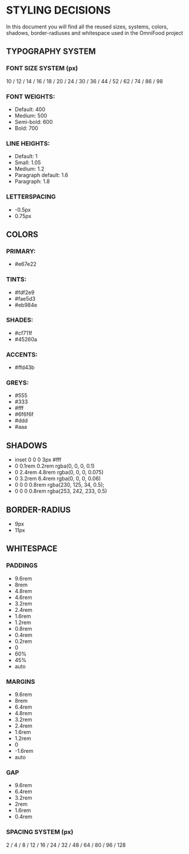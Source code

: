 # STYLING DECISIONS

In this document you will find all the reused sizes, systems, colors, shadows, border-radiuses and whitespace used in the OmniFood project

## TYPOGRAPHY SYSTEM

### FONT SIZE SYSTEM (px)

10 / 12 / 14 / 16 / 18 / 20 / 24 / 30 / 36 / 44 / 52 / 62 / 74 / 86 / 98

### FONT WEIGHTS:

- Default: 400
- Medium: 500
- Semi-bold: 600
- Bold: 700

### LINE HEIGHTS:

- Default: 1
- Small: 1.05
- Medium: 1.2
- Paragraph default: 1.6
- Paragraph: 1.8

### LETTERSPACING

- -0.5px
- 0.75px

## COLORS

### PRIMARY:

- #e67e22

### TINTS:

- #fdf2e9
- #fae5d3
- #eb984e

### SHADES:

- #cf711f
- #45260a

### ACCENTS:

- #ffd43b

### GREYS:

- #555
- #333
- #fff
- #6f6f6f
- #ddd
- #aaa

## SHADOWS

- inset 0 0 0 3px #fff
- 0 0.1rem 0.2rem rgba(0, 0, 0, 0.1)
- 0 2.4rem 4.8rem rgba(0, 0, 0, 0.075)
- 0 3.2rem 6.4rem rgba(0, 0, 0, 0.06)
- 0 0 0 0.8rem rgba(230, 125, 34, 0.5);
- 0 0 0 0.8rem rgba(253, 242, 233, 0.5)

## BORDER-RADIUS

- 9px
- 11px

## WHITESPACE

### PADDINGS

- 9.6rem
- 8rem
- 4.8rem
- 4.6rem
- 3.2rem
- 2.4rem
- 1.6rem
- 1.2rem
- 0.8rem
- 0.4rem
- 0.2rem
- 0
- 60%
- 45%
- auto

### MARGINS

- 9.6rem
- 8rem
- 6.4rem
- 4.8rem
- 3.2rem
- 2.4rem
- 1.6rem
- 1.2rem
- 0
- -1.6rem
- auto

### GAP

- 9.6rem
- 6.4rem
- 3.2rem
- 2rem
- 1.6rem
- 0.4rem

### SPACING SYSTEM (px)

2 / 4 / 8 / 12 / 16 / 24 / 32 / 48 / 64 / 80 / 96 / 128
